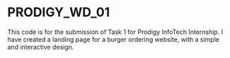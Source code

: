 # PRODIGY_WD_01
This code is for the submission of Task 1 for Prodigy InfoTech Internship. I have created a landing page for a burger ordering website, with a simple and interactive design.
